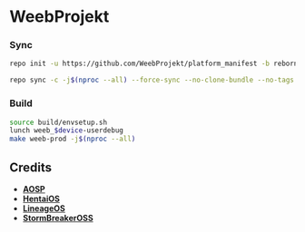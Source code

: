 # WeebProjekt

### Sync ###
```bash
repo init -u https://github.com/WeebProjekt/platform_manifest -b reborn
```
```bash
repo sync -c -j$(nproc --all) --force-sync --no-clone-bundle --no-tags
```

### Build ###
```bash
source build/envsetup.sh
lunch weeb_$device-userdebug
make weeb-prod -j$(nproc --all)
```

Credits
-------
 * [**AOSP**](https://android.googlesource.com)
 * [**HentaiOS**](https://github.com/hentaios)
 * [**LineageOS**](https://github.com/LineageOS)
 * [**StormBreakerOSS**](https://github.com/stormbreakeross)
